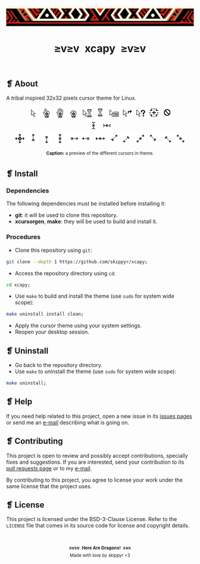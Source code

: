 <p align="center">
  <img alt="" src="assets/ornament.webp" />
</p>
<h1 align="center">≥v≥v&ensp;xcapy&ensp;≥v≥v</h1>
<p align="center">
  <img alt="" src="https://img.shields.io/github/license/skippyr/xcapy?style=plastic&label=%E2%89%A5%20license&labelColor=%2324130e&color=%23b8150d" />
  &nbsp;
  <img alt="" src="https://img.shields.io/github/v/tag/skippyr/xcapy?style=plastic&label=%E2%89%A5%20tag&labelColor=%2324130e&color=%23b8150d" />
  &nbsp;
  <img alt="" src="https://img.shields.io/github/commit-activity/t/skippyr/xcapy?style=plastic&label=%E2%89%A5%20commits&labelColor=%2324130e&color=%23b8150d" />
  &nbsp;
  <img alt="" src="https://img.shields.io/github/stars/skippyr/xcapy?style=plastic&label=%E2%89%A5%20stars&labelColor=%2324130e&color=%23b8150d" />
</p>

## ❡ About

A tribal inspired 32x32 pixels cursor theme for Linux.

<p align="center">
  <img alt="" src="src/left_ptr.png" />
  <img alt="" src="src/hand2.png" />
  <img alt="" src="src/openhand.png" />
  <img alt="" src="src/closedhand.png" />
  <img alt="" src="src/progress.png" />
  <img alt="" src="src/watch.png" />
  <img alt="" src="src/context-menu.png" />
  <img alt="" src="src/link.png" />
  <img alt="" src="src/help.png" />
  <img alt="" src="src/crosshair.png" />
  <img alt="" src="src/not-allowed.png" />
  <br />
  <img alt="" src="src/xterm.png" />
  <img alt="" src="src/vertical-text.png" />
  <br />
  <img alt="" src="src/all-scroll.png" />
  <img alt="" src="src/sb_up_arrow.png" />
  <img alt="" src="src/sb_down_arrow.png" />
  <img alt="" src="src/ns-resize.png" />
  <img alt="" src="src/sb_right_arrow.png" />
  <img alt="" src="src/sb_left_arrow.png" />
  <img alt="" src="src/ew-resize.png" />
  <img alt="" src="src/top_right_corner.png" />
  <img alt="" src="src/bottom_left_corner.png" />
  <img alt="" src="src/nesw-resize.png" />
  <img alt="" src="src/top_left_corner.png" />
  <img alt="" src="src/bottom_right_corner.png" />
  <img alt="" src="src/nwse-resize.png" />
  <p align="center"><sup><strong>Caption:</strong> a preview of the different cursors in theme.</p>
</p>

## ❡ Install

### Dependencies

The following dependencies must be installed before installing it:

- **git**: it will be used to clone this repository.
- **xcursorgen**, **make**: they will be used to build and install it.

### Procedures

- Clone this repository using `git`:

```sh
git clone --depth 1 https://github.com/skippyr/xcapy;
```

- Access the repository directory using `cd`:

```sh
cd xcapy;
```

- Use `make` to build and install the theme (use `sudo` for system wide scope):

```sh
make uninstall install clean;
```

- Apply the cursor theme using your system settings.
- Reopen your desktop session.

## ❡ Uninstall

- Go back to the repository directory.
- Use `make` to uninstall the theme (use `sudo` for system wide scope):

```sh
make uninstall;
```

## ❡ Help

If you need help related to this project, open a new issue in its [issues pages](https://github.com/skippyr/xcapy/issues) or send me an [e-mail](mailto:skippyr.developer@gmail.com) describing what is going on.

## ❡ Contributing

This project is open to review and possibly accept contributions, specially fixes and suggestions. If you are interested, send your contribution to its [pull requests page](https://github.com/skippyr/xcapy/pulls) or to my [e-mail](mailto:skippyr.developer@gmail.com).

By contributing to this project, you agree to license your work under the same license that the project uses.

## ❡ License

This project is licensed under the BSD-3-Clause License. Refer to the `LICENSE` file that comes in its source code for license and copyright details.

&ensp;
<p align="center"><sup><strong>≥v≥v&ensp;Here Are Dragons!&ensp;≥v≥</strong><br />Made with love by skippyr <3</sup></p>
